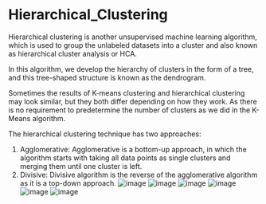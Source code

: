 # Hierarchical_Clustering
Hierarchical clustering is another unsupervised machine learning algorithm, which is used to group the unlabeled datasets into a cluster and also known as hierarchical cluster analysis or HCA.

In this algorithm, we develop the hierarchy of clusters in the form of a tree, and this tree-shaped structure is known as the dendrogram.

Sometimes the results of K-means clustering and hierarchical clustering may look similar, but they both differ depending on how they work. As there is no requirement to predetermine the number of clusters as we did in the K-Means algorithm.

The hierarchical clustering technique has two approaches:
 1. Agglomerative: Agglomerative is a bottom-up approach, in which the algorithm starts with taking all data points as single clusters and merging them until one cluster is left.
 2. Divisive: Divisive algorithm is the reverse of the agglomerative algorithm as it is a top-down approach.
 ![image](https://github.com/Lakshya300104/Hierarchical_Clustering/assets/117552918/f566f2ae-80cd-4dc5-bc06-c3a4006c84d0)
![image](https://github.com/Lakshya300104/Hierarchical_Clustering/assets/117552918/05575dcc-2908-45a5-9a59-dffa017be656)
![image](https://github.com/Lakshya300104/Hierarchical_Clustering/assets/117552918/d4948c34-210a-4705-9ee9-96ccdcee90b4)
![image](https://github.com/Lakshya300104/Hierarchical_Clustering/assets/117552918/7d7141be-ad52-4def-ac33-4b6073b75b03)
![image](https://github.com/Lakshya300104/Hierarchical_Clustering/assets/117552918/34bdc472-52b1-4ef1-a364-1fcbd239d832)
![image](https://github.com/Lakshya300104/Hierarchical_Clustering/assets/117552918/0ad4b50d-812e-4848-bf45-ba7958a52c25)



